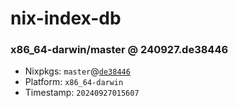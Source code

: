 # nix-index-db
### x86_64-darwin/master @ 240927.de38446
- Nixpkgs: `master`@[`de38446`](https://github.com/NixOS/nixpkgs/commit/de38446996523da09e299aee94ceb73bd83a8bb4)
- Platform: `x86_64-darwin`
- Timestamp: `20240927015607`
